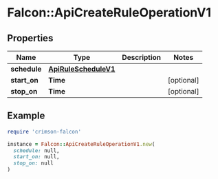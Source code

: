 # Falcon::ApiCreateRuleOperationV1

## Properties

| Name | Type | Description | Notes |
| ---- | ---- | ----------- | ----- |
| **schedule** | [**ApiRuleScheduleV1**](ApiRuleScheduleV1.md) |  |  |
| **start_on** | **Time** |  | [optional] |
| **stop_on** | **Time** |  | [optional] |

## Example

```ruby
require 'crimson-falcon'

instance = Falcon::ApiCreateRuleOperationV1.new(
  schedule: null,
  start_on: null,
  stop_on: null
)
```

